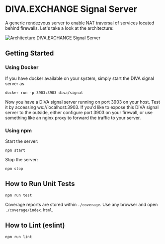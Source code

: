 # DIVA.EXCHANGE Signal Server
A generic rendezvous server to enable NAT traversal of services located behind firewalls. Let's take a look at the architecture:

![Architecture DIVA.EXCHANGE Signal Server](https://images.squarespace-cdn.com/content/v1/5df2397428acdb23a0c42b1a/1585659503454-CV3OICEJ6BQDHL4SVPZR/ke17ZwdGBToddI8pDm48kH1jbRKTUD0pWoTueEFSb2FZw-zPPgdn4jUwVcJE1ZvWQUxwkmyExglNqGp0IvTJZamWLI2zvYWH8K3-s_4yszcp2ryTI0HqTOaaUohrI8PIUoInBklEqBy6RNIZmUpQyn4PQwoISE14b5-2BJc6ligKMshLAGzx4R3EDFOm1kBS/diva-webrtc-iroha.jpg)

## Getting Started

### Using Docker
If you have docker available on your system, simply start the DIVA signal server as

    docker run -p 3903:3903 diva/signal
    
Now you have a DIVA signal server running on port 3903 on your host. Test it by accessing ws://localhost:3903. If you'd like to expose this DIVA signal server to the outside, either configure port 3903 on your firewall, or use something like an nginx proxy to forward the traffic to your server.

### Using npm 
Start the  server:

    npm start
    
Stop the server:

    npm stop

## How to Run Unit Tests
    npm run test

Coverage reports are stored within `./coverage`. Use any browser and open `./coverage/index.html`.

## How to Lint (eslint)
    npm run lint
